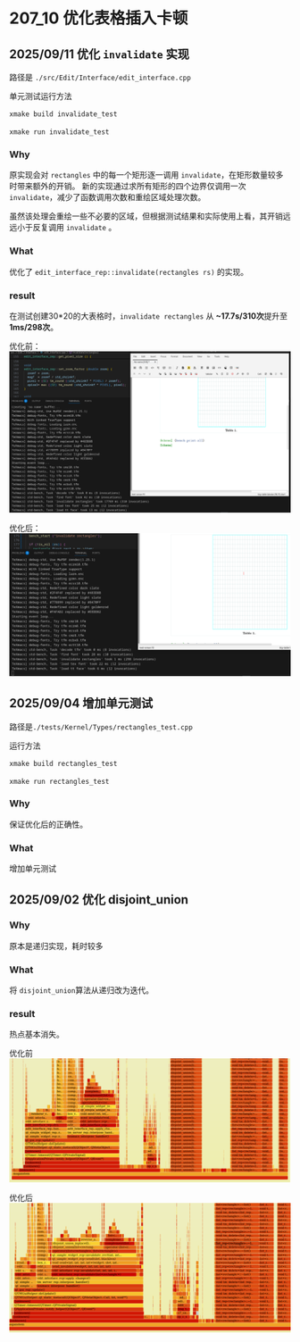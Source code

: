 # 207_10 优化表格插入卡顿

## 2025/09/11 优化 `invalidate` 实现

路径是 `./src/Edit/Interface/edit_interface.cpp`

单元测试运行方法

```
xmake build invalidate_test

xmake run invalidate_test
```


### Why

原实现会对 `rectangles` 中的每一个矩形逐一调用 `invalidate`，在矩形数量较多时带来额外的开销。
新的实现通过求所有矩形的四个边界仅调用一次 `invalidate`，减少了函数调用次数和重绘区域处理次数。

虽然该处理会重绘一些不必要的区域，但根据测试结果和实际使用上看，其开销远远小于反复调用 `invalidate` 。

### What

优化了 `edit_interface_rep::invalidate(rectangles rs)` 的实现。

### result

在测试创建30*20的大表格时，`invalidate rectangles` 从 **\~17.7s/310次**提升至 **1ms/298次**。

优化前：
![](./image/207_10_invalidate_before.png)

优化后：
![](./image/207_10_invalidate_after.png)



## 2025/09/04 增加单元测试

路径是`./tests/Kernel/Types/rectangles_test.cpp`

运行方法 
```
xmake build rectangles_test

xmake run rectangles_test
```


### Why
保证优化后的正确性。

### What
增加单元测试


## 2025/09/02 优化 disjoint_union

### Why
原本是递归实现，耗时较多

### What
将 `disjoint_union`算法从递归改为迭代。

### result
热点基本消失。

优化前
![](./image/207_10_1.png)

优化后
![](./image/207_10_2.png)